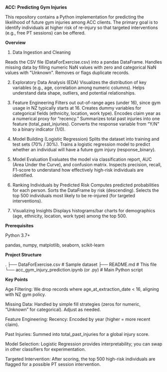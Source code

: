 **ACC: Predicting Gym Injuries**

This repository contains a Python implementation for predicting the likelihood of future gym injuries among ACC clients. The primary goal is to identify individuals at higher risk of re-injury so that targeted interventions (e.g., free PT sessions) can be offered.

**Overview**
1. Data Ingestion and Cleaning

  Reads the CSV file (DataForExercise.csv) into a pandas DataFrame.
  Handles missing data by filling numeric NaN values with zero and categorical NaN values with "Unknown".
  Removes or flags duplicate records.
  
2. Exploratory Data Analysis (EDA)
  Visualizes the distribution of key variables (e.g., age, correlation among numeric columns).
  Helps understand data shape, outliers, and potential relationships.

3. Feature Engineering
  Filters out out-of-range ages (under 16), since gym usage in NZ typically starts at 16.
  Creates dummy variables for categorical fields (ethnicity, location, work type).
  Encodes claim year as a numerical proxy for “recency.”
  Summarizes total past injuries into one feature (total_past_injuries).
  Converts the response variable from “Y/N” to a binary indicator (1/0).

4. Model Building (Logistic Regression)
Splits the dataset into training and test sets (70% / 30%).
Trains a logistic regression model to predict whether an individual will have a future gym injury (response_binary).

5. Model Evaluation
Evaluates the model via classification report, AUC (Area Under the Curve), and confusion matrix.
Inspects precision, recall, F1-score to understand how effectively high-risk individuals are identified.

6. Ranking Individuals by Predicted Risk
  Computes predicted probabilities for each person.
  Sorts the DataFrame by risk (descending).
  Selects the top 500 individuals most likely to be re-injured (for targeted interventions).

7. Visualizing Insights
  Displays histograms/bar charts for demographics (age, ethnicity, location, work type) among the top 500.


**Prerequisites**

Python 3.7+

pandas, numpy, matplotlib, seaborn, scikit-learn




**Project Structure**

.
├── DataForExercise.csv           # Sample dataset
├── README.md                     # This file
└── acc_gym_injury_prediction.ipynb (or .py)  # Main Python script



**Key Points**

Age Filtering: We drop records where age_at_extraction_date < 16, aligning with NZ gym policy.

Missing Data: Handled by simple fill strategies (zeros for numeric, “Unknown” for categorical). Adjust as needed.

Feature Engineering:
  Recency: Encoded by year (higher = more recent claim).
	
  Past Injuries: Summed into total_past_injuries for a global injury score.
	
Model Selection: Logistic Regression provides interpretability; you can swap in other classifiers for experimentation.

Targeted Intervention: After scoring, the top 500 high-risk individuals are flagged for a possible PT session intervention.
